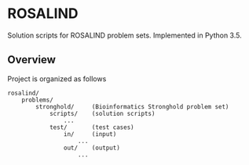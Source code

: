 # ROSALIND
Solution scripts for ROSALIND problem sets. Implemented in Python 3.5.

## Overview
Project is organized as follows
```
rosalind/
    problems/
        stronghold/     (Bioinformatics Stronghold problem set)
            scripts/    (solution scripts)
                ...
            test/       (test cases)
                in/     (input)
                    ...
                out/    (output)
                    ...
```
